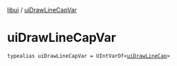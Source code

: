 [libui](README.md) / [uiDrawLineCapVar](ui-draw-line-cap-var.md)

# uiDrawLineCapVar

`typealias uiDrawLineCapVar = UIntVarOf<`[`uiDrawLineCap`](ui-draw-line-cap.md)`>`
